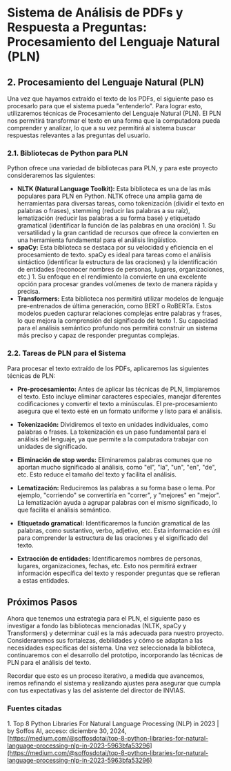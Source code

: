 # **Sistema de Análisis de PDFs y Respuesta a Preguntas: Procesamiento del Lenguaje Natural (PLN)**

## 2. Procesamiento del Lenguaje Natural (PLN)

Una vez que hayamos extraído el texto de los PDFs, el siguiente paso es procesarlo para que el sistema pueda "entenderlo". Para lograr esto, utilizaremos técnicas de Procesamiento del Lenguaje Natural (PLN). El PLN nos permitirá transformar el texto en una forma que la computadora pueda comprender y analizar, lo que a su vez permitirá al sistema buscar respuestas relevantes a las preguntas del usuario.

### **2.1. Bibliotecas de Python para PLN**

Python ofrece una variedad de bibliotecas para PLN, y para este proyecto consideraremos las siguientes:

* **NLTK (Natural Language Toolkit):** Esta biblioteca es una de las más populares para PLN en Python. NLTK ofrece una amplia gama de herramientas para diversas tareas, como tokenización (dividir el texto en palabras o frases), stemming (reducir las palabras a su raíz), lematización (reducir las palabras a su forma base) y etiquetado gramatical (identificar la función de las palabras en una oración) 1. Su versatilidad y la gran cantidad de recursos que ofrece la convierten en una herramienta fundamental para el análisis lingüístico.  
* **spaCy:** Esta biblioteca se destaca por su velocidad y eficiencia en el procesamiento de texto. spaCy es ideal para tareas como el análisis sintáctico (identificar la estructura de las oraciones) y la identificación de entidades (reconocer nombres de personas, lugares, organizaciones, etc.) 1. Su enfoque en el rendimiento la convierte en una excelente opción para procesar grandes volúmenes de texto de manera rápida y precisa.  
* **Transformers:** Esta biblioteca nos permitirá utilizar modelos de lenguaje pre-entrenados de última generación, como BERT o RoBERTa. Estos modelos pueden capturar relaciones complejas entre palabras y frases, lo que mejora la comprensión del significado del texto 1. Su capacidad para el análisis semántico profundo nos permitirá construir un sistema más preciso y capaz de responder preguntas complejas.

### 2.2. Tareas de PLN para el Sistema

Para procesar el texto extraído de los PDFs, aplicaremos las siguientes técnicas de PLN:

* **Pre-procesamiento:** Antes de aplicar las técnicas de PLN, limpiaremos el texto. Esto incluye eliminar caracteres especiales, manejar diferentes codificaciones y convertir el texto a minúsculas. El pre-procesamiento asegura que el texto esté en un formato uniforme y listo para el análisis.  

* **Tokenización:** Dividiremos el texto en unidades individuales, como palabras o frases. La tokenización es un paso fundamental para el análisis del lenguaje, ya que permite a la computadora trabajar con unidades de significado.  

* **Eliminación de stop words:** Eliminaremos palabras comunes que no aportan mucho significado al análisis, como "el", "la", "un", "en", "de", etc. Esto reduce el tamaño del texto y facilita el análisis.  

* **Lematización:** Reduciremos las palabras a su forma base o lema. Por ejemplo, "corriendo" se convertiría en "correr", y "mejores" en "mejor". La lematización ayuda a agrupar palabras con el mismo significado, lo que facilita el análisis semántico.  

* **Etiquetado gramatical:** Identificaremos la función gramatical de las palabras, como sustantivo, verbo, adjetivo, etc. Esta información es útil para comprender la estructura de las oraciones y el significado del texto.  

* **Extracción de entidades:** Identificaremos nombres de personas, lugares, organizaciones, fechas, etc. Esto nos permitirá extraer información específica del texto y responder preguntas que se refieran a estas entidades.

## Próximos Pasos

Ahora que tenemos una estrategia para el PLN, el siguiente paso es investigar a fondo las bibliotecas mencionadas (NLTK, spaCy y Transformers) y determinar cuál es la más adecuada para nuestro proyecto. Consideraremos sus fortalezas, debilidades y cómo se adaptan a las necesidades específicas del sistema. Una vez seleccionada la biblioteca, continuaremos con el desarrollo del prototipo, incorporando las técnicas de PLN para el análisis del texto.  

Recordar que esto es un proceso iterativo, a medida que avancemos, iremos refinando el sistema y realizando ajustes para asegurar que cumpla con tus expectativas y las del asistente del director de INVIAS.

### Fuentes citadas

1\. Top 8 Python Libraries For Natural Language Processing (NLP) in 2023 | by Soffos AI, acceso: diciembre 30, 2024, [https://medium.com/@soffosdotai/top-8-python-libraries-for-natural-language-processing-nlp-in-2023-5963bfa53296](https://medium.com/@soffosdotai/top-8-python-libraries-for-natural-language-processing-nlp-in-2023-5963bfa53296)